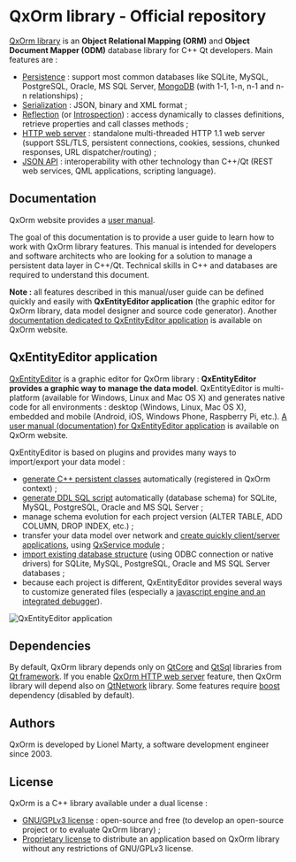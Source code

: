 # QxOrm library - Official repository
[QxOrm library](https://www.qxorm.com/) is an **Object Relational Mapping (ORM)** and **Object Document Mapper (ODM)** database library for C++ Qt developers. Main features are :
- [Persistence](https://www.qxorm.com/qxorm_en/manual.html#manual_30) : support most common databases like SQLite, MySQL, PostgreSQL, Oracle, MS SQL Server, [MongoDB](https://www.qxorm.com/qxorm_en/manual.html#manual_95) (with 1-1, 1-n, n-1 and n-n relationships) ;
- [Serialization](https://www.qxorm.com/qxorm_en/manual.html#manual_60) : JSON, binary and XML format ;
- [Reflection](https://www.qxorm.com/qxorm_en/manual.html#manual_70) (or [Introspection](https://www.qxorm.com/qxorm_en/manual.html#manual_70)) : access dynamically to classes definitions, retrieve properties and call classes methods ;
- [HTTP web server](https://www.qxorm.com/qxorm_en/manual.html#manual_96) : standalone multi-threaded HTTP 1.1 web server (support SSL/TLS, persistent connections, cookies, sessions, chunked responses, URL dispatcher/routing) ;
- [JSON API](https://www.qxorm.com/qxorm_en/manual.html#manual_97) : interoperability with other technology than C++/Qt (REST web services, QML applications, scripting language).

## Documentation
QxOrm website provides a [user manual](https://www.qxorm.com/qxorm_en/manual.html).

The goal of this documentation is to provide a user guide to learn how to work with QxOrm library features. This manual is intended for developers and software architects who are looking for a solution to manage a persistent data layer in C++/Qt. Technical skills in C++ and databases are required to understand this document.

**Note :** all features described in this manual/user guide can be defined quickly and easily with **QxEntityEditor application** (the graphic editor for QxOrm library, data model designer and source code generator). Another [documentation dedicated to QxEntityEditor application](https://www.qxorm.com/qxorm_en/manual_qxee.html) is available on QxOrm website.

## QxEntityEditor application
[QxEntityEditor](https://www.qxorm.com/qxorm_en/manual_qxee.html) is a graphic editor for QxOrm library : **QxEntityEditor provides a graphic way to manage the data model**.
QxEntityEditor is multi-platform (available for Windows, Linux and Mac OS X) and generates native code for all environments : desktop (Windows, Linux, Mac OS X), embedded and mobile (Android, iOS, Windows Phone, Raspberry Pi, etc.).
[A user manual (documentation) for QxEntityEditor application](https://www.qxorm.com/qxorm_en/manual_qxee.html) is available on QxOrm website.

QxEntityEditor is based on plugins and provides many ways to import/export your data model :
- [generate C++ persistent classes](https://www.qxorm.com/qxorm_en/manual_qxee.html#cpp_export_settings) automatically (registered in QxOrm context) ;
- [generate DDL SQL script](https://www.qxorm.com/qxorm_en/manual_qxee.html#ddl_export_settings) automatically (database schema) for SQLite, MySQL, PostgreSQL, Oracle and MS SQL Server ;
- manage schema evolution for each project version (ALTER TABLE, ADD COLUMN, DROP INDEX, etc.) ;
- transfer your data model over network and [create quickly client/server applications](https://www.qxorm.com/qxorm_en/manual_qxee.html#cpp_services_export_settings), using [QxService module](https://www.qxorm.com/doxygen/html/group___qx_service.html) ;
- [import existing database structure](https://www.qxorm.com/qxorm_en/manual_qxee.html#wnd_mysql_import) (using ODBC connection or native drivers) for SQLite, MySQL, PostgreSQL, Oracle and MS SQL Server databases ;
- because each project is different, QxEntityEditor provides several ways to customize generated files (especially a [javascript engine and an integrated debugger](https://www.qxorm.com/qxorm_en/manual_qxee.html#js_engine)).

![QxEntityEditor application](https://www.qxorm.com/qxentityeditor/resource/qxee_sample_small.png)

## Dependencies
By default, QxOrm library depends only on [QtCore](https://doc.qt.io/qt-5/qtcore-index.html) and [QtSql](https://doc.qt.io/qt-5/qtsql-index.html) libraries from [Qt framework](https://www.qt.io/).
If you enable [QxOrm HTTP web server](https://www.qxorm.com/qxorm_en/manual.html#manual_96) feature, then QxOrm library will depend also on [QtNetwork](https://doc.qt.io/qt-5/qtnetwork-index.html) library.
Some features require [boost](https://www.boost.org/) dependency (disabled by default).

## Authors
QxOrm is developed by Lionel Marty, a software development engineer since 2003.

## License
QxOrm is a C++ library available under a dual license :
- [GNU/GPLv3 license](https://www.qxorm.com/qxorm_en/resource/license.gpl3.txt) : open-source and free (to develop an open-source project or to evaluate QxOrm library) ;
- [Proprietary license](https://www.qxorm.com/qxorm_en/download_details.php) to distribute an application based on QxOrm library without any restrictions of GNU/GPLv3 license.
